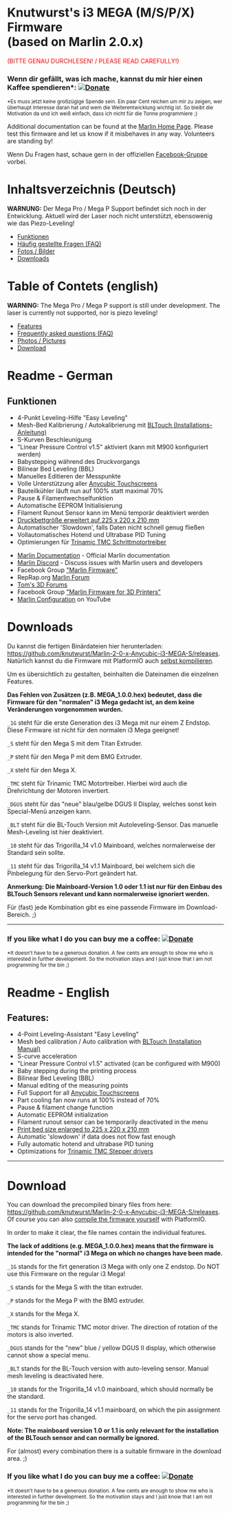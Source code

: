 # Knutwurst's i3 MEGA (M/S/P/X) Firmware <br>(based on Marlin 2.0.x)

<span style="color: red;">(BITTE GENAU DURCHLESEN! / PLEASE READ CAREFULLY!)</span>

### Wenn dir gefällt, was ich mache, kannst du mir hier einen Kaffee spendieren*: [![Donate](https://img.shields.io/badge/Donate-PayPal-green.svg)](https://paypal.me/oliverkoester)
<sub>*Es muss jetzt keine großzügige Spende sein. Ein paar Cent reichen um mir zu zeigen, wer überhaupt Interesse daran hat und wem die Weiterentwicklung wichtig ist. So bleibt die Motivation da und ich weiß einfach, dass ich nicht für die Tonne programmiere ;)<sub>

Additional documentation can be found at the [Marlin Home Page](https://marlinfw.org/).
Please test this firmware and let us know if it misbehaves in any way. Volunteers are standing by!

Wenn Du Fragen hast, schaue gern in der offiziellen [Facebook-Gruppe](https://www.facebook.com/groups/3094090037303577/) vorbei.


# Inhaltsverzeichnis (Deutsch)
<b>WARNUNG:</b> Der Mega Pro / Mega P Support befindet sich noch in der Entwicklung. Aktuell wird der Laser noch nicht unterstützt, ebensowenig wie das Piezo-Leveling!

- [Funktionen](#funktionen)
- [Häufig gestellte Fragen (FAQ)](https://github.com/knutwurst/Marlin-2-0-x-Anycubic-i3-MEGA-S/wiki/FAQ-(deutsch))
- [Fotos / Bilder](https://github.com/knutwurst/Marlin-2-0-x-Anycubic-i3-MEGA-S/wiki/Pictures)
- [Downloads](#downloads)


# Table of Contets (english)
<b>WARNING:</b> The Mega Pro / Mega P support is still under development. The laser is currently not supported, nor is piezo leveling!

- [Features](#features)
- [Frequently asked questions (FAQ)](https://github.com/knutwurst/Marlin-2-0-x-Anycubic-i3-MEGA-S/wiki/FAQ-(english))
- [Photos / Pictures](https://github.com/knutwurst/Marlin-2-0-x-Anycubic-i3-MEGA-S/wiki/Pictures)
- [Download](#download)

# Readme - German

## Funktionen

 * 4-Punkt Leveling-Hilfe "Easy Leveling"
 * Mesh-Bed Kalibrierung / Autokalibrierung mit [BLTouch (Installations-Anleitung)](https://github.com/knutwurst/Marlin-2-0-x-Anycubic-i3-MEGA-S/wiki/BLTouch-Installation-(deutsch))
 * S-Kurven Beschleunigung
 * "Linear Pressure Control v1.5" aktiviert (kann mit M900 konfiguriert werden)
 * Babystepping während des Druckvorgangs
 * Bilinear Bed Leveling (BBL)
 * Manuelles Editieren der Messpunkte
 * Volle Unterstützung aller [Anycubic Touchscreens](https://github.com/knutwurst/Marlin-2-0-x-Anycubic-i3-MEGA-S/wiki/Types-of-Anycubic-Touchscreens)
 * Bauteilkühler läuft nun auf 100% statt maximal 70%
 * Pause & Filamentwechselfunktion
 * Automatische EEPROM Initialisierung
 * Filament Runout Sensor kann im Menü temporär deaktiviert werden
 * [Druckbettgröße erweitert auf 225 x 220 x 210 mm](https://github.com/knutwurst/Marlin-2-0-x-Anycubic-i3-MEGA-S/wiki/Set-new-print-bed-size)
 * Automatischer 'Slowdown', falls Daten nicht schnell genug fließen
 * Vollautomatisches Hotend und Ultrabase PID Tuning
 * Optimierungen für [Trinamic TMC Schrittmotortreiber](https://github.com/knutwurst/Marlin-2-0-x-Anycubic-i3-MEGA-S/wiki/Schrittmotortreiber-gegen-TMC2xxx-tauschen)


- [Marlin Documentation](http://marlinfw.org) - Official Marlin documentation
- [Marlin Discord](https://discord.gg/n5NJ59y) - Discuss issues with Marlin users and developers
- Facebook Group ["Marlin Firmware"](https://www.facebook.com/groups/1049718498464482/)
- RepRap.org [Marlin Forum](http://forums.reprap.org/list.php?415)
- [Tom's 3D Forums](https://forum.toms3d.org/)
- Facebook Group ["Marlin Firmware for 3D Printers"](https://www.facebook.com/groups/3Dtechtalk/)
- [Marlin Configuration](https://www.youtube.com/results?search_query=marlin+configuration) on YouTube

# Downloads

Du kannst die fertigen Binärdateien hier herunterladen: https://github.com/knutwurst/Marlin-2-0-x-Anycubic-i3-MEGA-S/releases. Natürlich kannst du die Firmware mit PlatformIO auch [selbst kompilieren](https://github.com/knutwurst/Marlin-2-0-x-Anycubic-i3-MEGA-S/wiki/Howto:-Compile-Firmware-with-PlatformIO).


Um es übersichtlich zu gestalten, beinhalten die Dateinamen die einzelnen Features.

<b>Das Fehlen von Zusätzen (z.B. MEGA_1.0.0.hex) bedeutet, dass die Firmware für den "normalen" i3 Mega gedacht ist, an dem keine Veränderungen vorgenommen wurden.</b>

`_1G` steht für die erste Generation des i3 Mega mit nur einem Z Endstop. Diese Firmware ist nicht für den normalen i3 Mega geeignet!

`_S` steht für den Mega S mit dem Titan Extruder.

`_P` steht für den Mega P mit dem BMG Extruder.

`_X` steht für den Mega X.

`_TMC` steht für Trinamic TMC Motortreiber. Hierbei wird auch die Drehrichtung der Motoren invertiert.

`_DGUS` steht für das "neue" blau/gelbe DGUS II Display, welches sonst kein Special-Menü anzeigen kann.

`_BLT` steht für die BL-Touch Version mit Autoleveling-Sensor. Das manuelle Mesh-Leveling ist hier deaktiviert.

`_10` steht für das Trigorilla_14 v1.0 Mainboard, welches normalerweise der Standard sein sollte.

`_11` steht für das Trigorilla_14 v1.1 Mainboard, bei welchem sich die Pinbelegung für den Servo-Port geändert hat.

<b>Anmerkung: Die Mainboard-Version 1.0 oder 1.1 ist nur für den Einbau des BLTouch Sensors relevant und kann normalerweise ignoriert werden.</b>


Für (fast) jede Kombination gibt es eine passende Firmware im Download-Bereich. ;)

---

### If you like what I do you can buy me a coffee: [![Donate](https://img.shields.io/badge/Donate-PayPal-green.svg)](https://paypal.me/oliverkoester)
<sub>*It doesn't have to be a generous donation. A few cents are enough to show me who is interested in further development. So the motivation stays and I just know that I am not programming for the bin ;)<sub>

# Readme - English

## Features:

 * 4-Point Leveling-Assistant "Easy Leveling"
 * Mesh bed calibration / Auto calibration with [BLTouch (Installation Manual)](https://github.com/knutwurst/Marlin-2-0-x-Anycubic-i3-MEGA-S/wiki/BLTouch-Installation-(english))
 * S-curve acceleration
 * "Linear Pressure Control v1.5" activated (can be configured with M900)
 * Baby stepping during the printing process
 * Bilinear Bed Leveling (BBL)
 * Manual editing of the measuring points
 * Full Support for all [Anycubic Touchscreens](https://github.com/knutwurst/Marlin-2-0-x-Anycubic-i3-MEGA-S/wiki/Types-of-Anycubic-Touchscreens)
 * Part cooling fan now runs at 100% instead of 70%
 * Pause & filament change function
 * Automatic EEPROM initialization
 * Filament runout sensor can be temporarily deactivated in the menu
 * [Print bed size enlarged to 225 x 220 x 210 mm](https://github.com/knutwurst/Marlin-2-0-x-Anycubic-i3-MEGA-S/wiki/Set-new-print-bed-size)
 * Automatic 'slowdown' if data does not flow fast enough
 * Fully automatic hotend and ultrabase PID tuning
 * Optimizations for [Trinamic TMC Stepper drivers](https://github.com/knutwurst/Marlin-2-0-x-Anycubic-i3-MEGA-S/wiki/Swap-stepper-motor-driver-for-TMC2xxx)

---

# Download

You can download the precompiled binary files from here: https://github.com/knutwurst/Marlin-2-0-x-Anycubic-i3-MEGA-S/releases. Of course you can also [compile the firmware yourself](https://github.com/knutwurst/Marlin-2-0-x-Anycubic-i3-MEGA-S/wiki/Howto:-Compile-Firmware-with-PlatformIO) with PlatformIO.

In order to make it clear, the file names contain the individual features.

<b>The lack of additions (e.g. MEGA_1.0.0.hex) means that the firmware is intended for the "normal" i3 Mega on which no changes have been made.</b>

`_1G` stands for the firt generation i3 Mega with only one Z endstop. Do NOT use this Firmware on the regular i3 Mega!

`_S` stands for the Mega S with the titan extruder.

`_P` stands for the Mega P with the BMG extruder.

`_X` stands for the Mega X.

`_TMC` stands for Trinamic TMC motor driver. The direction of rotation of the motors is also inverted.

`_DGUS` stands for the "new" blue / yellow DGUS II display, which otherwise cannot show a special menu.

`_BLT` stands for the BL-Touch version with auto-leveling sensor. Manual mesh leveling is deactivated here.

`_10` stands for the Trigorilla_14 v1.0 mainboard, which should normally be the standard.

`_11` stands for the Trigorilla_14 v1.1 mainboard, on which the pin assignment for the servo port has changed.

<b>Note: The mainboard version 1.0 or 1.1 is only relevant for the installation of the BLTouch sensor and can normally be ignored.</b>

For (almost) every combination there is a suitable firmware in the download area. ;)


### If you like what I do you can buy me a coffee: [![Donate](https://img.shields.io/badge/Donate-PayPal-green.svg)](https://paypal.me/oliverkoester)
<sub>*It doesn't have to be a generous donation. A few cents are enough to show me who is interested in further development. So the motivation stays and I just know that I am not programming for the bin ;)<sub>
